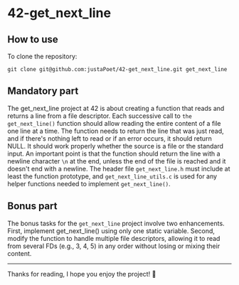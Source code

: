 # 42-get_next_line

## How to use

To clone the repository:
```
git clone git@github.com:justaPoet/42-get_next_line.git get_next_line
```
## Mandatory part

The get_next_line project at 42 is about creating a function that reads and returns a line from a file descriptor. Each successive call to `the get_next_line()` function should allow reading the entire content of a file one line at a time. The function needs to return the line that was just read, and if there's nothing left to read or if an error occurs, it should return NULL. It should work properly whether the source is a file or the standard input. An important point is that the function should return the line with a newline character `\n` at the end, unless the end of the file is reached and it doesn't end with a newline. The header file `get_next_line.h` must include at least the function prototype, and `get_next_line_utils.c` is used for any helper functions needed to implement `get_next_line()`.

## Bonus part

The bonus tasks for the `get_next_line` project involve two enhancements. First, implement get_next_line() using only one static variable. Second, modify the function to handle multiple file descriptors, allowing it to read from several FDs (e.g., 3, 4, 5) in any order without losing or mixing their content.

---

Thanks for reading, I hope you enjoy the project!  🤖
